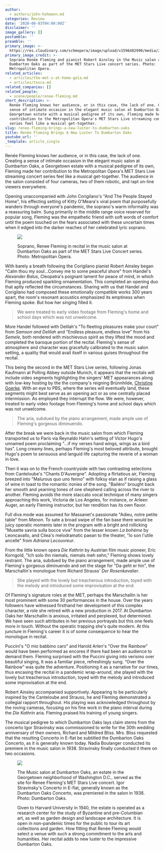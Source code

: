```yaml
---
author:
  - authors/john-hohmann.md
categories: Review
date: '2020-08-03T04:00:00Z'
disclaimer: ''
image_gallery: []
postamble: ''
preamble: ''
primary_image: >-
  https://res.cloudinary.com/schmopera/image/upload/v1596482990/media/2020/08/sqFlemingPPV_vtprx1.jpg
primary_image_credit: >-
  Soprano Renée Fleming and pianist Robert Ainsley in the Music salon at
  Dumbarton Oaks as part of the MET Stars Live concert series. Photo:
  Metropolitan Opera.
related_articles:
  - articles/the-met-s-at-home-gala.md
  - articles/tosca.md
related_companies: []
related_people:
  - scene/people/renee-fleming.md
short_description: >-
  Renée Fleming knows her audience, or in this case, the lack of one. Creating a
  sense of intimate occasion in the elegant music salon at Dumbarton Oaks, a
  Georgetown estate with a musical pedigree of its own, Fleming made her
  contribution to the Metropolitan Opera's MET Stars Live streaming concert
  series feel like a musical get-together. 
slug: renee-fleming-brings-a-new-luster-to-dumbarton-oaks
title: Renée Fleming Brings A New Luster To Dumbarton Oaks
youtube_url: ''
_template: article_single
---
```


Renée Fleming knows her audience, or in this case, the lack of one. Creating a sense of intimate occasion in the elegant music salon at Dumbarton Oaks, a Georgetown estate with a musical pedigree of its own, Fleming made her contribution to the Metropolitan Opera's MET Stars Live streaming concert series feel like a musical get-together. The audience in the salon consisted of four cameras, two of them robotic, and rapt on-line viewers everywhere.

Opening unaccompanied with John Corigilano's "And The People Stayed Home", his effecting setting of Kitty O'Meara's viral poem that purposefully wanders through everyone's pandemic, the soprano's warm informality was a reassuring balm. Sung primarily in the middle range voice reserved for popular song, Fleming was the empathetic friend with soft words of comfort until the poem touched on the fears associated with these uncertain times when it edged into the darker reaches of her celebrated lyric soprano.

<figure data-type="image">

![](https://res.cloudinary.com/schmopera/image/upload/v1596483185/media/2020/08/FlemingPPV-2_gec8co.jpg)

<figcaption>Soprano, Renee Fleming in recital in the music salon at Dumbarton Oaks as part of the MET Stars Live Concert series. Photo: Metropolitan Opera.</figcaption>

</figure>

With barely a breath following the Corigilano pianist Robert Ainsley began "Calm thou my soul...Convey me to some peaceful shore" from Handel's _Alexander Balus_, Cleopatra's poignant lament for peace of mind, in which Fleming produced sparkling ornamentation. This completed an opening duo that aptly reflected the circumstances. Sharing with us that Handel and Corigilano had composed these emotionally compatible works 300 years apart, the room's resonant acoustics emphasized its emptiness when Fleming spoke. But how her singing filled it.

> We were treated to early video footage from Fleming's home and school days which was not unwelcome.

More Handel followed with Delilah's "To fleeting pleasures make your court" from  _Samson_ _and_ _Delilah_ and "Endless pleasure, endless love" from his _Semele_, both rendered with mischievous spirit as they lifted the mood and completed the baroque portion of the recital. Fleming's sense of atmosphere and character was gracefully calibrated to the music salon setting, a quality that would avail itself in various guises throughout the recital.

This being the second in the MET Stars Live series, following Jonas Kaufmann at Polling Abbey outside Munich, it appears that the recitals will include video segments highlighting the singers' MET appearances along with low-key hosting by the the company's reigning Brünnhilde, [Christine Goerke](/talking-with-singers-christine-goerke/). With an eye to PBS, where the series will eventually land, these segments might best serve as an opening act or as one centrally placed intermission. As employed they interrupt the flow. We were, however, treated to early video footage from Fleming's home and school days which was not unwelcome.

> The aria, subdued by the piano arrangement, made ample use of Fleming's gorgeous diminuendo.

After the break we were back in the music salon from which Fleming transported us to Paris via Reynaldo Hahn's setting of Victor Hugo's unnamed poem proclaiming "...if my verses hand wings, wings as a bird has". Long creamy lines, perhaps Fleming's most beloved attribute, brought Hugo's poem to sensuous and languid life capturing the reverie of a woman in love.

Then it was on to the French countryside with two contrasting selections from Canteloube's "Chants D'Auvergne". Adopting a flirtatious air, Fleming breezed into "Malurous quo uno fenno" with folksy elan as if raising a glass of wine in toast to the romantic ironies of the song. "Bailéro" brought back her smooth and yearning tones of one shepherd calling across the river to another. Fleming avoids the more staccato vocal technique of many singers approaching this work, Victoria de Los Angeles, for instance, or Arleen Auger, an early Fleming instructor, but her rendition has its own flavor.

Full diva mode was assumed for Massanet's passionate "Adieu, notre petite table" from _Manon_. To sate a broad swipe of the fan base there would be juicy operatic moments later in the program with a bright and rollicking "Musette savria sulla bocce viva" from the lesser known _La bohème_ by Leoncavallo, and Cilea's melodramatic paean to the theater, "lo son l'utile ancelle" from _Adriana Lecouvreur_.

From the little known opera _Die Kathrin_ by Austrian film music pioneer, Eric Korngold, "Ich solo ihn niemals, niemals meh sehn," Fleming shows lovely restraint. The aria, subdued by the piano arrangement, made ample use of Fleming's gorgeous diminuendo and set the stage for "Da geht er hin", the Marschallin's monologue from Richard Strauss' _Der Rosenkavalier_.

> She played with the lovely but treacherous introduction, toyed with the melody and introduced some improvisation at the end.

Of Fleming's signature roles at the MET, perhaps the Marschallin is her most prominent with some 30 performances in the house. Over the years followers have witnessed firsthand her development of this complex character, a role she retired with a new production in 2017. At Dumbarton Oaks her Marschallin is anxious, irritated and perplexed, but determined. We have seen such attributes in her previous portrayals but this one feels more in touch. Without the operatic trapping she's quite modern. At this juncture in Fleming's career it is of some consequence to hear the monologue in recital.

Puccini's "O mio babbino caro" and Harold Arlen's "Over the Rainbow" would have been performed as encores if there had been an audience to demand them. Fleming surprised with the Puccini giving into verismo over beautiful singing, It was a familiar piece, refreshingly sung. “Over the Rainbow” was quite the adventure. Positioning it as a narrative for our times, thus encasing the recital in a pandemic wrap-around, she played with the lovely but treacherous introduction, toyed with the melody and introduced some improvisation at the end.

Robert Ainsley accompanied supportively. Appearing to be particularly inspired by the Canteloube and Strauss, he and Fleming demonstrated a collegial rapport throughout. His playing was acknowledged throughout by the roving cameras, focusing on his fine work in the piano interval during the _Die Kathrin_ aria. Fleming praised his training of young singers.

The musical pedigree to which Dumbarton Oaks lays claim stems from the concerto Igor Stravinsky was commissioned to write for the 30th wedding anniversary of then owners, Richard and Mildred Bliss. Mrs. Bliss requested that the resulting Concerto in E-flat be subtitled the Dumbarton Oaks Concerto, as it is generally known today. Nadia Boulanger conducted its premiere in the music salon in 1938. Stravinsky finally conducted it there on two occasions.

<figure data-type="image">

![](https://res.cloudinary.com/schmopera/image/upload/v1596483198/media/2020/08/Fleming-DumbartonOaks_uscvfu.jpg)

<figcaption>The Music salon at Dumbarton Oaks, an estate in the Georgetown neighborhood of Washington D.C., served as the site for Renee Fleming's MET Stars Live concert. Igor Stravinsky's Concerto in E-flat, generally known as the Dumbarton Oaks Concerto, was premiered in the salon in 1938. Photo: Dumbarton Oaks.</figcaption>

Given to Harvard University in 1940, the estate is operated as a research center for the study of Byzantine and pre-Columbian art, as well as garden design and landscape architecture. It is open in non-pandemic times for the public to tour its art collections and garden. How fitting that Renée Fleming would select a venue with such a strong commitment to the arts and humanities. Her recital adds to new luster to the impressive Dumbarton Oaks.
